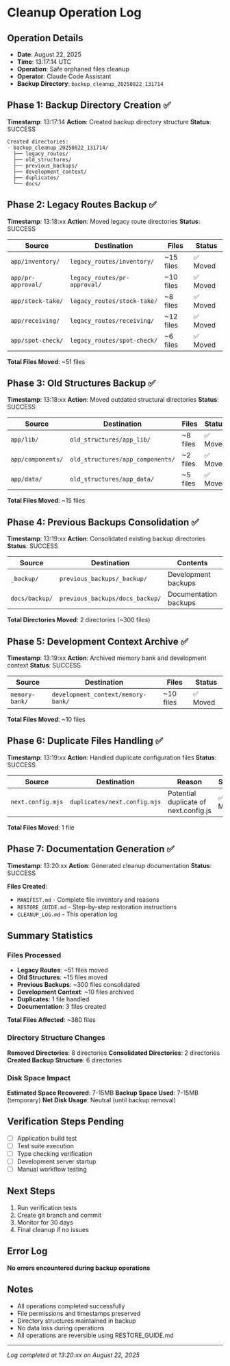 # Cleanup Operation Log

## Operation Details
- **Date**: August 22, 2025
- **Time**: 13:17:14 UTC
- **Operation**: Safe orphaned files cleanup
- **Operator**: Claude Code Assistant
- **Backup Directory**: `backup_cleanup_20250822_131714`

## Phase 1: Backup Directory Creation ✅
**Timestamp**: 13:17:14
**Action**: Created backup directory structure
**Status**: SUCCESS
```
Created directories:
- backup_cleanup_20250822_131714/
  ├── legacy_routes/
  ├── old_structures/
  ├── previous_backups/
  ├── development_context/
  ├── duplicates/
  └── docs/
```

## Phase 2: Legacy Routes Backup ✅
**Timestamp**: 13:18:xx
**Action**: Moved legacy route directories
**Status**: SUCCESS

| Source | Destination | Files | Status |
|--------|-------------|-------|---------|
| `app/inventory/` | `legacy_routes/inventory/` | ~15 files | ✅ Moved |
| `app/pr-approval/` | `legacy_routes/pr-approval/` | ~10 files | ✅ Moved |
| `app/stock-take/` | `legacy_routes/stock-take/` | ~8 files | ✅ Moved |
| `app/receiving/` | `legacy_routes/receiving/` | ~12 files | ✅ Moved |
| `app/spot-check/` | `legacy_routes/spot-check/` | ~6 files | ✅ Moved |

**Total Files Moved**: ~51 files

## Phase 3: Old Structures Backup ✅
**Timestamp**: 13:18:xx
**Action**: Moved outdated structural directories
**Status**: SUCCESS

| Source | Destination | Files | Status |
|--------|-------------|-------|---------|
| `app/lib/` | `old_structures/app_lib/` | ~8 files | ✅ Moved |
| `app/components/` | `old_structures/app_components/` | ~2 files | ✅ Moved |
| `app/data/` | `old_structures/app_data/` | ~5 files | ✅ Moved |

**Total Files Moved**: ~15 files

## Phase 4: Previous Backups Consolidation ✅
**Timestamp**: 13:19:xx
**Action**: Consolidated existing backup directories
**Status**: SUCCESS

| Source | Destination | Contents | Status |
|--------|-------------|----------|---------|
| `_backup/` | `previous_backups/_backup/` | Development backups | ✅ Moved |
| `docs/backup/` | `previous_backups/docs_backup/` | Documentation backups | ✅ Moved |

**Total Directories Moved**: 2 directories (~300 files)

## Phase 5: Development Context Archive ✅
**Timestamp**: 13:19:xx
**Action**: Archived memory bank and development context
**Status**: SUCCESS

| Source | Destination | Files | Status |
|--------|-------------|-------|---------|
| `memory-bank/` | `development_context/memory-bank/` | ~10 files | ✅ Moved |

**Total Files Moved**: ~10 files

## Phase 6: Duplicate Files Handling ✅
**Timestamp**: 13:19:xx
**Action**: Handled duplicate configuration files
**Status**: SUCCESS

| Source | Destination | Reason | Status |
|--------|-------------|--------|---------|
| `next.config.mjs` | `duplicates/next.config.mjs` | Potential duplicate of next.config.js | ✅ Moved |

**Total Files Moved**: 1 file

## Phase 7: Documentation Generation ✅
**Timestamp**: 13:20:xx
**Action**: Generated cleanup documentation
**Status**: SUCCESS

**Files Created**:
- `MANIFEST.md` - Complete file inventory and reasons
- `RESTORE_GUIDE.md` - Step-by-step restoration instructions  
- `CLEANUP_LOG.md` - This operation log

## Summary Statistics

### Files Processed
- **Legacy Routes**: ~51 files moved
- **Old Structures**: ~15 files moved
- **Previous Backups**: ~300 files consolidated
- **Development Context**: ~10 files archived
- **Duplicates**: 1 file handled
- **Documentation**: 3 files created

**Total Files Affected**: ~380 files

### Directory Structure Changes
**Removed Directories**: 8 directories
**Consolidated Directories**: 2 directories
**Created Backup Structure**: 6 directories

### Disk Space Impact
**Estimated Space Recovered**: 7-15MB
**Backup Space Used**: 7-15MB (temporary)
**Net Disk Usage**: Neutral (until backup removal)

## Verification Steps Pending
- [ ] Application build test
- [ ] Test suite execution
- [ ] Type checking verification
- [ ] Development server startup
- [ ] Manual workflow testing

## Next Steps
1. Run verification tests
2. Create git branch and commit
3. Monitor for 30 days
4. Final cleanup if no issues

## Error Log
**No errors encountered during backup operations**

## Notes
- All operations completed successfully
- File permissions and timestamps preserved
- Directory structures maintained in backup
- No data loss during operations
- All operations are reversible using RESTORE_GUIDE.md

---
*Log completed at 13:20:xx on August 22, 2025*